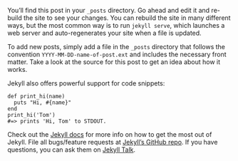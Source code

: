 <!DOCTYPE html>
<html>

<head>
  <meta charset="utf-8">
  <meta name="viewport" content="width=device-width, initial-scale=1.0">
  <title>2018-03-02-welcome-to-jekyll.md</title>
  <link rel="stylesheet" href="https://stackedit.io/style.css" />
</head>

<body class="stackedit">
  <div class="stackedit__html"><p>You’ll find this post in your <code>_posts</code> directory. Go ahead and edit it and re-build the site to see your changes. You can rebuild the site in many different ways, but the most common way is to run <code>jekyll serve</code>, which launches a web server and auto-regenerates your site when a file is updated.</p>
<p>To add new posts, simply add a file in the <code>_posts</code> directory that follows the convention <code>YYYY-MM-DD-name-of-post.ext</code> and includes the necessary front matter. Take a look at the source for this post to get an idea about how it works.</p>
<p>Jekyll also offers powerful support for code snippets:</p>
<pre class=" language-ruby"><code class="prism  language-ruby"><span class="token keyword">def</span> <span class="token function">print_hi</span><span class="token punctuation">(</span>name<span class="token punctuation">)</span>
  puts <span class="token string">"Hi, <span class="token interpolation"><span class="token delimiter tag">#{</span>name<span class="token delimiter tag">}</span></span>"</span>
<span class="token keyword">end</span>
<span class="token function">print_hi</span><span class="token punctuation">(</span><span class="token string">'Tom'</span><span class="token punctuation">)</span>
<span class="token comment">#=&gt; prints 'Hi, Tom' to STDOUT.</span>
</code></pre>
<p>Check out the <a href="https://jekyllrb.com/docs/home">Jekyll docs</a> for more info on how to get the most out of Jekyll. File all bugs/feature requests at <a href="https://github.com/jekyll/jekyll">Jekyll’s GitHub repo</a>. If you have questions, you can ask them on <a href="https://talk.jekyllrb.com/">Jekyll Talk</a>.</p>
</div>
</body>

</html>
<!--stackedit_data:
eyJoaXN0b3J5IjpbODAxNzMzNjE1XX0=
-->
